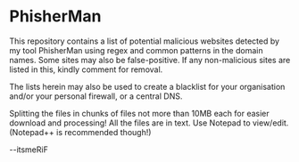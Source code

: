 # PhisherMan
This repository contains a list of potential malicious websites detected by my tool PhisherMan using regex and common patterns in the domain names. Some sites may also be false-positive. If any non-malicious sites are listed in this, kindly comment for removal.

The lists herein may also be used to create a blacklist for your organisation and/or your personal firewall, or a central DNS.

Splitting the files in chunks of files not more than 10MB each for easier download and processing!
All the files are in text. Use Notepad to view/edit. (Notepad++ is recommended though!)

--itsmeRiF
